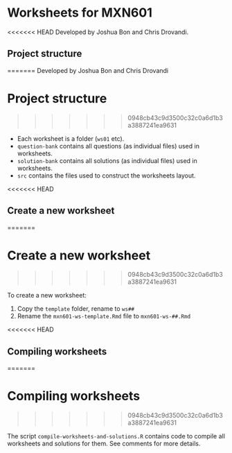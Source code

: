 # Worksheets for MXN601

<<<<<<< HEAD
Developed by Joshua Bon and Chris Drovandi.

## Project structure
=======
Developed by Joshua Bon and Chris Drovandi

# Project structure
>>>>>>> 0948cb43c9d3500c32c0a6d1b3a3887241ea9631

- Each worksheet is a folder (`ws01` etc).
- `question-bank` contains all questions (as individual files) used in worksheets.
- `solution-bank` contains all solutions (as individual files) used in worksheets.
- `src` contains the files used to construct the worksheets layout.

<<<<<<< HEAD
## Create a new worksheet
=======
# Create a new worksheet
>>>>>>> 0948cb43c9d3500c32c0a6d1b3a3887241ea9631

To create a new worksheet: 
1. Copy the `template` folder, rename to `ws##`
2. Rename the `mxn601-ws-template.Rmd` file to `mxn601-ws-##.Rmd`

<<<<<<< HEAD
## Compiling worksheets
=======
# Compiling worksheets
>>>>>>> 0948cb43c9d3500c32c0a6d1b3a3887241ea9631

The script `compile-worksheets-and-solutions.R` contains code to compile all worksheets and solutions for them. See comments for more details.